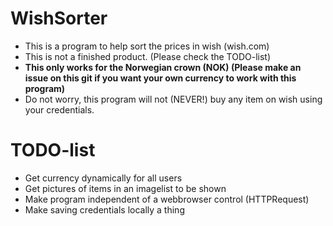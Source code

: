 # WishSorter

- This is a program to help sort the prices in wish (wish.com)
- This is not a finished product. (Please check the TODO-list)
- **This only works for the Norwegian crown (NOK) (Please make an issue on this git if you want your own currency to work with this program)**
- Do not worry, this program will not (NEVER!) buy any item on wish using your credentials.

# TODO-list

- Get currency dynamically for all users
- Get pictures of items in an imagelist to be shown
- Make program independent of a webbrowser control (HTTPRequest)
- Make saving credentials locally a thing
